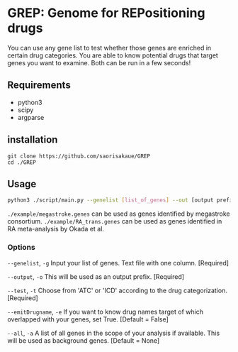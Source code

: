# GREP: Genome for REPositioning drugs
You can use any gene list to test whether those genes are enriched in certain drug categories.
You are able to know potential drugs that target genes you want to examine.
Both can be run in a few seconds!

## Requirements
- python3
- scipy
- argparse

## installation
```{bash}
git clone https://github.com/saorisakaue/GREP
cd ./GREP
```

## Usage
```bash
python3 ./script/main.py --genelist [list_of_genes] --out [output prefix]  --test [ATC or ICD]
```

`./example/megastroke.genes` can be used as genes identified by megastroke consortium.
`./example/RA_trans.genes` can be used as genes identified in RA meta-analysis by Okada et al.

### Options
`--genelist`, `-g`  Input your list of genes. Text file with one column. [Required]

`--output`, `-o`  This will be used as an output prefix. [Required]

`--test`, `-t`  Choose from 'ATC' or 'ICD' according to the drug categorization. [Required]

`--emitDrugname`, `-e`  If you want to know drug names target of which overlapped with your genes, set True. [Default = False]

`--all`, `-a` A list of all genes in the scope of your analysis if available. This will be used as background genes. [Default = None]
